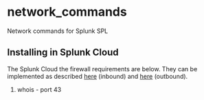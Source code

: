# network_commands
Network commands for Splunk SPL

## Installing in Splunk Cloud

The Splunk Cloud the firewall requirements are below. They can be implemented as described [here](https://help.splunk.com/en/splunk-cloud-platform/administer/admin-config-service-manual/9.2.2406/administer-splunk-cloud-platform-using-the-admin-config-service-acs-api/configure-ip-allow-lists-for-splunk-cloud-platform) (inbound) and [here](https://help.splunk.com/en/splunk-cloud-platform/administer/admin-config-service-manual/9.2.2406/administer-splunk-cloud-platform-using-the-admin-config-service-acs-api/configure-outbound-ports-for-splunk-cloud-platform) (outbound).

1. whois - port 43
